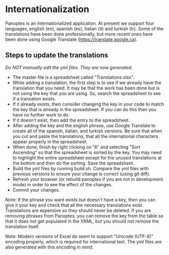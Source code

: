 Internationalization
====================

Panoptes is an internationalized application. At present we support four languages, english (en), spanish (es), italian (it) and turkish (tr). Some of the translations have been done professionally, but more recent ones have been done using Google Translate (https://translate.google.ca).

Steps to update the translations
--------------------------------

*Do NOT manually edit the yml files. They are now generated.*

* The master file is a spreadsheet called "Translations.xlsx".
* While adding a translation, the first step is to see if we already have the translation that you need. It may be that the work has been done but is not using the key that you are using. So, search the spreadsheet to see if a transation exists.
* If it already exists, then consider changing the key in your code to match the key that is already in the spreadsheet. If you can do this then you have no further work to do.
* If it doesn't exist, then add the entry to the spreadsheet.
* After adding the key and the english phrase, use Google Translate to create all of the spanish, italian, and turkish versions. Be sure that when you cut and paste the translations, that all the international characters appear properly in the spreadsheet.
* When done, finish by right clicking on "A" and selecting "Sort Ascending" so that the spreadsheet is sorted by the key. You may need to highlight the entire spreadsheet except for the unused translations at the bottom and then do the sorting. Save the spreadsheet.
* Build the yml files by running build.sh. Compare the yml files with previous versions to ensure your change is correct (using git diff).
* Refresh your browser (or rebuild panoptes if you are not in development mode) in order to see the effect of the changes.
* Commit your changes.

Note: If the phrase you want exists but doesn't have a key, then you can give it your key and check that all the necessary translations exist. Translations are expensive so they should never be deleted. If you are removing phrases from Panoptes, you can remove the key from the table so that it does not get populated in the YAML, but you should not remove the translation itself.

Note: Modern versions of Excel do seem to support "Unicode (UTF-8)" encoding properly, which is required for international text. The yml files are also generated with this encoding in mind. 
